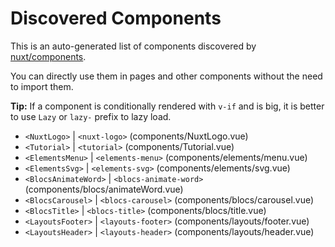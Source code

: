# Discovered Components

This is an auto-generated list of components discovered by [nuxt/components](https://github.com/nuxt/components).

You can directly use them in pages and other components without the need to import them.

**Tip:** If a component is conditionally rendered with `v-if` and is big, it is better to use `Lazy` or `lazy-` prefix to lazy load.

- `<NuxtLogo>` | `<nuxt-logo>` (components/NuxtLogo.vue)
- `<Tutorial>` | `<tutorial>` (components/Tutorial.vue)
- `<ElementsMenu>` | `<elements-menu>` (components/elements/menu.vue)
- `<ElementsSvg>` | `<elements-svg>` (components/elements/svg.vue)
- `<BlocsAnimateWord>` | `<blocs-animate-word>` (components/blocs/animateWord.vue)
- `<BlocsCarousel>` | `<blocs-carousel>` (components/blocs/carousel.vue)
- `<BlocsTitle>` | `<blocs-title>` (components/blocs/title.vue)
- `<LayoutsFooter>` | `<layouts-footer>` (components/layouts/footer.vue)
- `<LayoutsHeader>` | `<layouts-header>` (components/layouts/header.vue)

